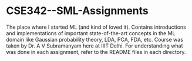 # CSE342--SML-Assignments
The place where I started ML (and kind of loved it). 
Contains introductions and implementations of important state-of-the-art concepts in the ML domain like Gaussian probability theory, LDA, PCA, FDA, etc. 
Course was taken by Dr. A V Subramanyam here at IIIT Delhi.
For understanding what was done in each assignment, refer to the README files in each directory.
